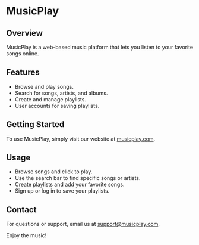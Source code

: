 # MusicPlay

## Overview

MusicPlay is a web-based music platform that lets you listen to your favorite songs online.

## Features

- Browse and play songs.
- Search for songs, artists, and albums.
- Create and manage playlists.
- User accounts for saving playlists.

## Getting Started

To use MusicPlay, simply visit our website at [musicplay.com](https://musicplay.com).

## Usage

- Browse songs and click to play.
- Use the search bar to find specific songs or artists.
- Create playlists and add your favorite songs.
- Sign up or log in to save your playlists.

## Contact

For questions or support, email us at support@musicplay.com.

Enjoy the music!

